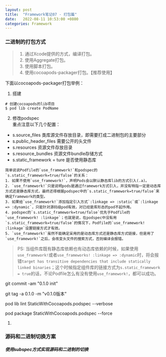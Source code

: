 ```yaml
---
layout: post
title:  "Framework笔记07 - 打包篇"
date:   2022-08-11 10:53:00 +0800
categories: Framework
---
```


### 二进制的打包方式

> 1. 通过Xcode提供的方式，编译打包。  
> 2. 使用Aggregate打包。  
> 3. 使用脚本打包。  
> 4. 使用cocoapods-packager打包。【推荐使用】  

下面以cocoapods-packager打包举例： 
1. 搭建
```
# 创建cocoapods的lib项目
$ pod lib create PodName
```
2. 修改podspec  
重点注意以下几个配置：  
* s.source_files 类库源文件存放目录，即需要打成二进制包的主要部分  
* s.public_header_files 需要公开的头文件  
* s.resources 资源文件存放目录  
* s.resource_bundles 资源文件bundle存储方式  
* s.static_framework = ture 是否使用静态库  

```
简单说说Podfile的`use_framework!`和podspec的`s.static_framework=true/false`的关系：
1. 如果不使用`use_framework!`，声明Pods会以默认静态库lib的方式引入(.a)。
2. `use_framework!`只是说明pods是通过framework方式引入，并没有特指一定是动态库方式还是静态库方式，最终还得根据podspec中的`s.static_framework=true/false`来确定framework的类型。
3. 如果给`use_framework!`添加指定引入方式`:linkage => :static`或`:linkage => :dynamic`，只能针对源码级pod有效，对已经是库形态的pod不起作用。
4. podspec的`s.static_framework=true/false`优先于Podfile的`use_framework! :linkage`；也就是说，在podspec中没有用`s.static_framework=true/false`的情况下，Podfile的`use_framework! :linkage`设置链接方式才有效。
5. `use_framework!`虽然不能确定采用的是动态库方式还是静态库方式链接，但是用了`use_framework!`之后，会改变头文件的搜索方式，否则编译会报错。
```
> PS: 当组件库既有静态库依赖也有动态库依赖的时候，如果使用`use_framework!`或者`use_frameworks! :linkage => :dynamic`时，将会报错`target has transitive dependencies that include statically linked binaries`；这个时候指定组件库的链接方式为`s.static_framework = true`的话，不论Podfile怎么有没有使用`use_framework!`，都可以成功。

git commit -am "0.1.0 init"

git tag -a 0.1.0 -m "v0.1.0版本"

pod lib lint StaticWithCocoapods.podspec --verbose

pod package StaticWithCocoapods.podspec --force

1. 

### 源码和二进制切换方案


##### 使用subspec方式实现源码和二进制的切换